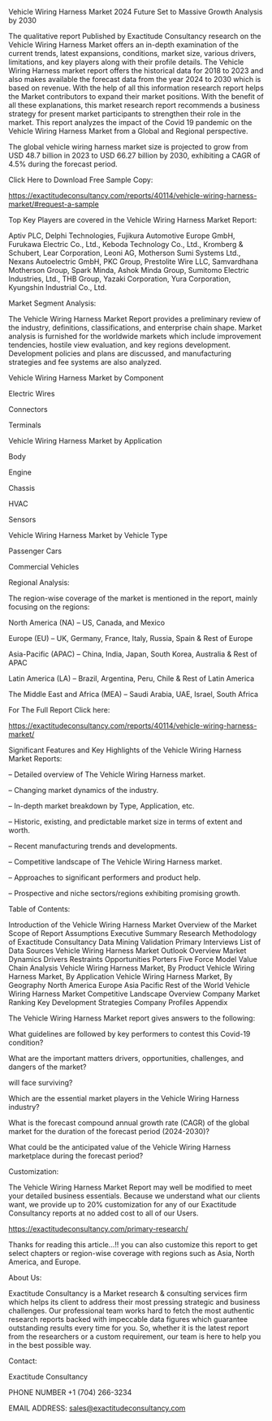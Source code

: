 Vehicle Wiring Harness Market 2024 Future Set to Massive Growth Analysis by 2030

The qualitative report Published by Exactitude Consultancy research on the Vehicle Wiring Harness Market offers an in-depth examination of the current trends, latest expansions, conditions, market size, various drivers, limitations, and key players along with their profile details. The Vehicle Wiring Harness market report offers the historical data for 2018 to 2023 and also makes available the forecast data from the year 2024 to 2030 which is based on revenue. With the help of all this information research report helps the Market contributors to expand their market positions. With the benefit of all these explanations, this market research report recommends a business strategy for present market participants to strengthen their role in the market. This report analyzes the impact of the Covid 19 pandemic on the Vehicle Wiring Harness Market from a Global and Regional perspective.

The global vehicle wiring harness market size is projected to grow from USD 48.7 billion in 2023 to USD 66.27 billion by 2030, exhibiting a CAGR of 4.5% during the forecast period.

Click Here to Download Free Sample Copy:

https://exactitudeconsultancy.com/reports/40114/vehicle-wiring-harness-market/#request-a-sample

Top Key Players are covered in the Vehicle Wiring Harness Market Report:

Aptiv PLC, Delphi Technologies, Fujikura Automotive Europe GmbH, Furukawa Electric Co., Ltd., Keboda Technology Co., Ltd., Kromberg & Schubert, Lear Corporation, Leoni AG, Motherson Sumi Systems Ltd., Nexans Autoelectric GmbH, PKC Group, Prestolite Wire LLC, Samvardhana Motherson Group, Spark Minda, Ashok Minda Group, Sumitomo Electric Industries, Ltd., THB Group, Yazaki Corporation, Yura Corporation, Kyungshin Industrial Co., Ltd.

Market Segment Analysis:

The Vehicle Wiring Harness Market Report provides a preliminary review of the industry, definitions, classifications, and enterprise chain shape. Market analysis is furnished for the worldwide markets which include improvement tendencies, hostile view evaluation, and key regions development. Development policies and plans are discussed, and manufacturing strategies and fee systems are also analyzed.

Vehicle Wiring Harness Market by Component

Electric Wires

Connectors

Terminals

Vehicle Wiring Harness Market by Application

Body

Engine

Chassis

HVAC

Sensors

Vehicle Wiring Harness Market by Vehicle Type

Passenger Cars

Commercial Vehicles

Regional Analysis:

The region-wise coverage of the market is mentioned in the report, mainly focusing on the regions:

North America (NA) – US, Canada, and Mexico

Europe (EU) – UK, Germany, France, Italy, Russia, Spain & Rest of Europe

Asia-Pacific (APAC) – China, India, Japan, South Korea, Australia & Rest of APAC

Latin America (LA) – Brazil, Argentina, Peru, Chile & Rest of Latin America

The Middle East and Africa (MEA) – Saudi Arabia, UAE, Israel, South Africa

For The Full Report Click here:

https://exactitudeconsultancy.com/reports/40114/vehicle-wiring-harness-market/

Significant Features and Key Highlights of the Vehicle Wiring Harness Market Reports:

– Detailed overview of The Vehicle Wiring Harness market.

– Changing market dynamics of the industry.

– In-depth market breakdown by Type, Application, etc.

– Historic, existing, and predictable market size in terms of extent and worth.

– Recent manufacturing trends and developments.

– Competitive landscape of The Vehicle Wiring Harness market.

– Approaches to significant performers and product help.

– Prospective and niche sectors/regions exhibiting promising growth.

Table of Contents:

Introduction of the Vehicle Wiring Harness Market
Overview of the Market
Scope of Report
Assumptions
Executive Summary
Research Methodology of Exactitude Consultancy
Data Mining
Validation
Primary Interviews
List of Data Sources
Vehicle Wiring Harness Market Outlook
Overview
Market Dynamics
Drivers
Restraints
Opportunities
Porters Five Force Model
Value Chain Analysis
Vehicle Wiring Harness Market, By Product
Vehicle Wiring Harness Market, By Application
Vehicle Wiring Harness Market, By Geography
North America
Europe
Asia Pacific
Rest of the World
Vehicle Wiring Harness Market Competitive Landscape
Overview
Company Market Ranking
Key Development Strategies
Company Profiles
Appendix

The Vehicle Wiring Harness Market report gives answers to the following:

What guidelines are followed by key performers to contest this Covid-19 condition?

What are the important matters drivers, opportunities, challenges, and dangers of the market?

will face surviving?

Which are the essential market players in the Vehicle Wiring Harness industry?

What is the forecast compound annual growth rate (CAGR) of the global market for the duration of the forecast period (2024-2030)?

What could be the anticipated value of the Vehicle Wiring Harness marketplace during the forecast period?

Customization:

The Vehicle Wiring Harness Market Report may well be modified to meet your detailed business essentials. Because we understand what our clients want, we provide up to 20% customization for any of our Exactitude Consultancy reports at no added cost to all of our Users.

https://exactitudeconsultancy.com/primary-research/

Thanks for reading this article...!! you can also customize this report to get select chapters or region-wise coverage with regions such as Asia, North America, and Europe.

About Us:

Exactitude Consultancy is a Market research & consulting services firm which helps its client to address their most pressing strategic and business challenges. Our professional team works hard to fetch the most authentic research reports backed with impeccable data figures which guarantee outstanding results every time for you. So, whether it is the latest report from the researchers or a custom requirement, our team is here to help you in the best possible way.

Contact:

Exactitude Consultancy

PHONE NUMBER +1 (704) 266-3234

EMAIL ADDRESS: sales@exactitudeconsultancy.com  
